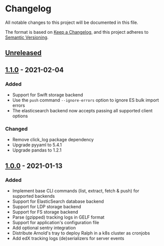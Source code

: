 # Changelog

All notable changes to this project will be documented in this file.

The format is based on [Keep a Changelog](https://keepachangelog.com/en/1.0.0/),
and this project adheres to [Semantic
Versioning](https://semver.org/spec/v2.0.0.html).

## [Unreleased]

## [1.1.0] - 2021-02-04

### Added

- Support for Swift storage backend
- Use the `push` command `--ignore-errors` option to ignore ES bulk import
  errors
- The elasticsearch backend now accepts passing all supported client options

### Changed

- Remove click_log package dependency
- Upgrade pyyaml to 5.4.1
- Upgrade pandas to 1.2.1

## [1.0.0] - 2021-01-13

### Added

- Implement base CLI commands (list, extract, fetch & push) for supported
  backends
- Support for ElasticSearch database backend
- Support for LDP storage backend
- Support for FS storage backend
- Parse (gzipped) tracking logs in GELF format
- Support for application's configuration file
- Add optional sentry integration
- Distribute Arnold's tray to deploy Ralph in a k8s cluster as cronjobs
- Add edX tracking logs (de)serializers for server events

[unreleased]: https://github.com/openfun/v1.1.0...master
[1.1.0]: https://github.com/openfun/ashley/compare/v1.0.0...v1.1.0
[1.0.0]: https://github.com/openfun/ashley/compare/3d03d85...v1.0.0
